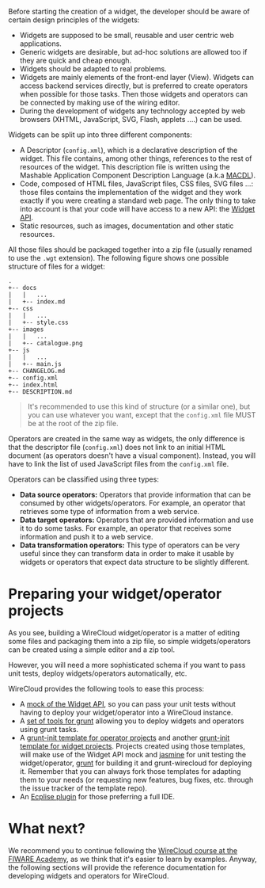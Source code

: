 Before starting the creation of a widget, the developer should be aware of
certain design principles of the widgets:

- Widgets are supposed to be small, reusable and user centric web applications.
- Generic widgets are desirable, but ad-hoc solutions are allowed too if they
  are quick and cheap enough.
- Widgets should be adapted to real problems.
- Widgets are mainly elements of the front-end layer (View). Widgets can access
  backend services directly, but is preferred to create operators when possible
  for those tasks. Then those widgets and operators can be connected by making
  use of the wiring editor.
- During the development of widgets any technology accepted by web browsers
  (XHTML, JavaScript, SVG, Flash, applets ....) can be used.

Widgets can be split up into three different components:

- A Descriptor (`config.xml`), which is a declarative description of the widget.
  This file contains, among other things, references to the rest of resources of
  the widget. This description file is written using the Mashable Application
  Component Description Language (a.k.a [MACDL](macdl.md)).
- Code, composed of HTML files, JavaScript files, CSS files, SVG files ...:
  those files contains the implementation of the widget and they work exactly if
  you were creating a standard web page. The only thing to take into account is
  that your code will have access to a new API: the
  [Widget API](../widgetapi/widgetapi.md).
- Static resources, such as images, documentation and other static resources.

All those files should be packaged together into a zip file (usually renamed to
use the `.wgt` extension). The following figure shows one possible structure of
files for a widget:

```
.
+-- docs
|   |   ...
|   +-- index.md
+-- css
|   |   ...
|   +-- style.css
+-- images
|   |   ...
|   +-- catalogue.png
+-- js
|   |   ...
|   +-- main.js
+-- CHANGELOG.md
+-- config.xml
+-- index.html
+-- DESCRIPTION.md
```

> It's recommended to use this kind of structure (or a similar one), but you can
> use whatever you want, except that the `config.xml` file MUST be at the root
> of the zip file.

Operators are created in the same way as widgets, the only difference is that
the descriptor file (`config.xml`) does not link to an initial HTML document (as
operators doesn't have a visual component). Instead, you will have to link the
list of used JavaScript files from the `config.xml` file.

Operators can be classified using three types:

- **Data source operators:** Operators that provide information that can be
  consumed by other widgets/operators. For example, an operator that retrieves
  some type of information from a web service.
- **Data target operators:** Operators that are provided information and use it
  to do some tasks. For example, an operator that receives some information and
  push it to a web service.
- **Data transformation operators:** This type of operators can be very useful
  since they can transform data in order to make it usable by widgets or
  operators that expect data structure to be slightly different.


Preparing your widget/operator projects
=======================================

As you see, building a WireCloud widget/operator is a matter of editing some
files and packaging them into a zip file, so simple widgets/operators can be
created using a simple editor and a zip tool.

However, you will need a more sophisticated schema if you want to pass unit
tests, deploy widgets/operators automatically, etc.

WireCloud provides the following tools to ease this process:

- A
  [mock of the Widget API](https://github.com/Wirecloud/mock-applicationmashup),
  so you can pass your unit tests without having to deploy your widget/operator
  into a WireCloud instance.
- A [set of tools for grunt](https://github.com/Wirecloud/grunt-wirecloud)
  allowing you to deploy widgets and operators using grunt tasks.
- A [grunt-init template for operator projects](https://github.com/Wirecloud/grunt-init-wirecloud-operator)
  and another [grunt-init template for widget projects](https://github.com/Wirecloud/grunt-init-wirecloud-widget).
  Projects created using those templates, will make use of the Widget API mock
  and [jasmine](http://jasmine.github.io/) for unit testing the widget/operator,
  [grunt](http://gruntjs.com/) for building it and grunt-wirecloud for deploying
  it. Remember that you can always fork those templates for adapting them to
  your needs (or requesting new features, bug fixes, etc. through the issue
  tracker of the template repo).
- An [Ecplise plugin](../eclipse_ide.md) for those preferring a full IDE.


What next?
==========

We recommend you to continue following the
[WireCloud course at the FIWARE Academy](http://edu.fiware.org/course/view.php?id=53),
as we think that it's easier to learn by examples. Anyway, the following
sections will provide the reference documentation for developing widgets and
operators for WireCloud.
